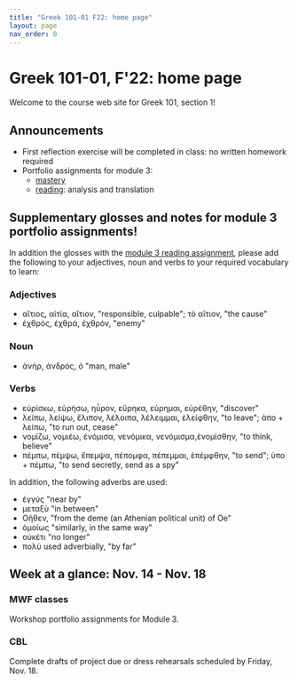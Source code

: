 ```yaml
---
title: "Greek 101-01 F22: home page"
layout: page
nav_order: 0
---
```




# Greek 101-01, F'22: home page

Welcome to the course web site for Greek 101, section 1! 


## Announcements



- First reflection exercise will be completed in class: no written homework required
- Portfolio assignments for module 3:
    - [mastery](https://hellenike.github.io/textbook/practice/module3/portfolio/mastery/)
    - [reading](https://hellenike.github.io/textbook/practice/module3/portfolio/reading/): analysis and translation
## Supplementary glosses and notes for module 3 portfolio assignments!

In addition the glosses with the [module 3 reading assignment](https://hellenike.github.io/textbook/practice/module3/portfolio/reading/), please add the following to your adjectives, noun and verbs to your required vocabulary to learn:

### Adjectives

- αἴτιος, αἰτία, αἴτιον, "responsible, culpable"; τὸ αἴτιον, "the cause"
- ἐχθρός, ἐχθρά, ἐχθρόν, "enemy"

### Noun

- ἀνήρ, ἀνδρός, ὀ "man, male"

### Verbs

- εὑρίσκω, εὑρήσω, ηὗρον, εὕρηκα, εὑρημαι, εὑρέθην, "discover"
- λείπω, λείψω, ἔλιπον, λέλοιπα, λέλειμμαι, ἐλείφθην, "to leave";   ἀπο + λείπω, "to run out, cease"
- νομίζω, νομιέω, ἐνόμισα, νενόμικα, νενόμισμα,ἐνομίσθην, "to think, believe"
- πέμπω, πέμψω, ἔπεμψα, πέπομφα, πέπεμμαι, ἐπέμφθην, "to send"; ὑπο + πέμπω, "to send secretly, send as a spy"

In addition, the following adverbs are used:

- ἐγγύς  "near by"
- μεταξὺ "in between"
- Οῆθεν, "from the deme (an Athenian political unit) of Oe"
- ὁμοίως "similarly, in the same way"
- οὐκέτι "no longer"
- πολὺ used adverbially, "by far"




## Week at a glance: Nov. 14 - Nov. 18

### MWF classes

Workshop portfolio assignments for Module 3.

### CBL

Complete drafts of project due or dress rehearsals  scheduled by Friday, Nov. 18.